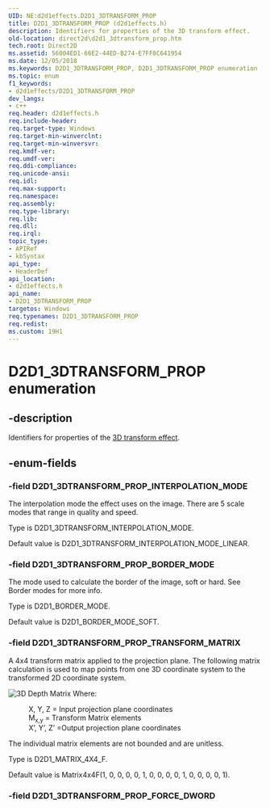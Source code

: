 ```yaml
---
UID: NE:d2d1effects.D2D1_3DTRANSFORM_PROP
title: D2D1_3DTRANSFORM_PROP (d2d1effects.h)
description: Identifiers for properties of the 3D transform effect.
old-location: direct2d\d2d1_3dtransform_prop.htm
tech.root: Direct2D
ms.assetid: 56004ED1-66E2-44ED-B274-E7FF8C641954
ms.date: 12/05/2018
ms.keywords: D2D1_3DTRANSFORM_PROP, D2D1_3DTRANSFORM_PROP enumeration [Direct2D], D2D1_3DTRANSFORM_PROP_BORDER_MODE, D2D1_3DTRANSFORM_PROP_INTERPOLATION_MODE, D2D1_3DTRANSFORM_PROP_TRANSFORM_MATRIX, d2d1effects/D2D1_3DTRANSFORM_PROP, d2d1effects/D2D1_3DTRANSFORM_PROP_BORDER_MODE, d2d1effects/D2D1_3DTRANSFORM_PROP_INTERPOLATION_MODE, d2d1effects/D2D1_3DTRANSFORM_PROP_TRANSFORM_MATRIX, direct2d.d2d1_3dtransform_prop
ms.topic: enum
f1_keywords:
- d2d1effects/D2D1_3DTRANSFORM_PROP
dev_langs:
- c++
req.header: d2d1effects.h
req.include-header: 
req.target-type: Windows
req.target-min-winverclnt: 
req.target-min-winversvr: 
req.kmdf-ver: 
req.umdf-ver: 
req.ddi-compliance: 
req.unicode-ansi: 
req.idl: 
req.max-support: 
req.namespace: 
req.assembly: 
req.type-library: 
req.lib: 
req.dll: 
req.irql: 
topic_type:
- APIRef
- kbSyntax
api_type:
- HeaderDef
api_location:
- d2d1effects.h
api_name:
- D2D1_3DTRANSFORM_PROP
targetos: Windows
req.typenames: D2D1_3DTRANSFORM_PROP
req.redist: 
ms.custom: 19H1
---
```


# D2D1_3DTRANSFORM_PROP enumeration


## -description


Identifiers for properties of the <a href="https://docs.microsoft.com/windows/desktop/Direct2D/3d-transform">3D transform effect</a>.
        


## -enum-fields




### -field D2D1_3DTRANSFORM_PROP_INTERPOLATION_MODE

The interpolation mode the effect uses on the image. There are 5 scale modes that range in quality and speed.
            

Type is D2D1_3DTRANSFORM_INTERPOLATION_MODE.

Default value is D2D1_3DTRANSFORM_INTERPOLATION_MODE_LINEAR.


### -field D2D1_3DTRANSFORM_PROP_BORDER_MODE

The mode used to calculate the border of the image, soft or hard. See Border modes for more info.
            

Type is D2D1_BORDER_MODE.

Default value is D2D1_BORDER_MODE_SOFT.


### -field D2D1_3DTRANSFORM_PROP_TRANSFORM_MATRIX

A 4x4 transform matrix applied to the projection plane. The following matrix calculation is used to map points from one 3D coordinate system
              to the transformed 2D coordinate system.
            

<img alt="3D Depth Matrix" src="./images/3d_transform_matrix1.png"/>
Where:<dl>
<dd>X, Y, Z = Input projection plane coordinates</dd>
<dd>M<sub>x,y</sub> = Transform Matrix elements
                </dd>
<dd>X’, Y’, Z’ =Output projection plane coordinates</dd>
</dl>


The individual matrix elements are not bounded and are unitless. 

Type is D2D1_MATRIX_4X4_F.

Default value is Matrix4x4F(1, 0, 0, 0,
              0, 1, 0, 0,
              0, 0, 1, 0,
              0, 0, 0, 1).
            


### -field D2D1_3DTRANSFORM_PROP_FORCE_DWORD



